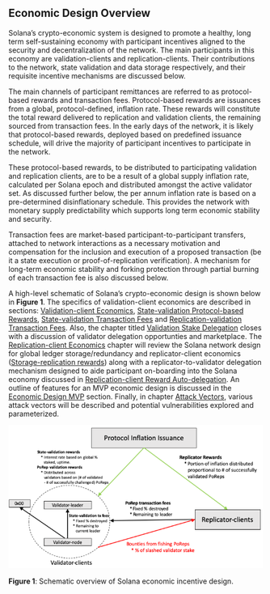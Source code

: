## Economic Design Overview

Solana’s crypto-economic system is designed to promote a healthy, long term self-sustaining economy with participant incentives aligned to the security and decentralization of the network. The main participants in this economy are validation-clients and replication-clients. Their contributions to the network, state validation and data storage respectively, and their requisite incentive mechanisms are discussed below.

The main channels of participant remittances are referred to as protocol-based rewards and transaction fees. Protocol-based rewards are issuances from a global, protocol-defined, inflation rate. These rewards will constitute the total reward delivered to replication and validation clients, the remaining sourced from transaction fees. In the early days of the network, it is likely that protocol-based rewards, deployed based on predefined issuance schedule, will drive the majority of participant incentives to participate in the network.

These protocol-based rewards, to be distributed to participating validation and replication clients, are to be a result of a global supply inflation rate, calculated per Solana epoch and distributed amongst the active validator set. As discussed further below, the per annum inflation rate is based on a pre-determined disinflationary schedule. This provides the network with monetary supply predictability which supports long term economic stability and security. 

Transaction fees are market-based participant-to-participant transfers, attached to network interactions as a necessary motivation and compensation for the inclusion and execution of a proposed transaction (be it a state execution or proof-of-replication verification). A mechanism for long-term economic stability and forking protection through partial burning of each transaction fee is also discussed below.

A high-level schematic of Solana’s crypto-economic design is shown below in **Figure 1**. The specifics of validation-client economics are described in sections: [Validation-client Economics](ed_validation_client_economics.md), [State-validation Protocol-based Rewards](ed_vce_state_validation_protocol_based_rewards.md), [State-validation Transaction Fees](ed_vce_state_validation_transaction_fees.md) and [Replication-validation Transaction Fees](ed_vce_replication_validation_transaction_fees.md). Also, the chapter titled [Validation Stake Delegation](ed_vce_validation_stake_delegation.md) closes with a discussion of validator delegation opportunties and marketplace.<!-- Additionally, in [Storage Rent Economics](ed_storage_rend_economics.md), we describe an implementation of storage rent to account for the externality costs of maintaining the active state of the ledger.--> The [Replication-client Economics](ed_replication_client_economics.md) chapter will review the Solana network design for global ledger storage/redundancy and replicator-client economics ([Storage-replication rewards](ed_rce_storage_replication_rewards.md)) along with a replicator-to-validator delegation mechanism designed to aide participant on-boarding into the Solana economy discussed in [Replication-client Reward Auto-delegation](ed_rce_replication_client_reward_auto_delegation.md). <!-- The [Economic Sustainability](ed_economic_sustainability.md) section dives deeper into Solana’s design for long-term economic sustainability and outlines the constraints and conditions for a self-sustaining economy.--> An outline of features for an MVP economic design is discussed in the [Economic Design MVP](ed_mvp.md) section. Finally, in chapter [Attack Vectors](ed_attack_vectors.md), various attack vectors will be described and potential vulnerabilities explored and parameterized.

<!-- ![img alt text](solana_economic_design.png) -->
<p style="text-align:center;"><img src="img/economic_design_infl_230719.png" alt="== Solana Economic Design Diagram ==" width="800"/></p>

**Figure 1**: Schematic overview of Solana economic incentive design.
